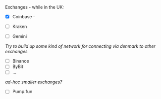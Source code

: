 Exchanges - while in the UK: 
- [x] Coinbase - 
- [ ] Kraken
- [ ] Gemini


*Try to build up some kind of network for connecting via denmark to other exchanges*
- [ ] Binance
- [ ] ByBit
- [ ] ...

*ad-hoc smaller exchanges?*
- [ ] Pump.fun
